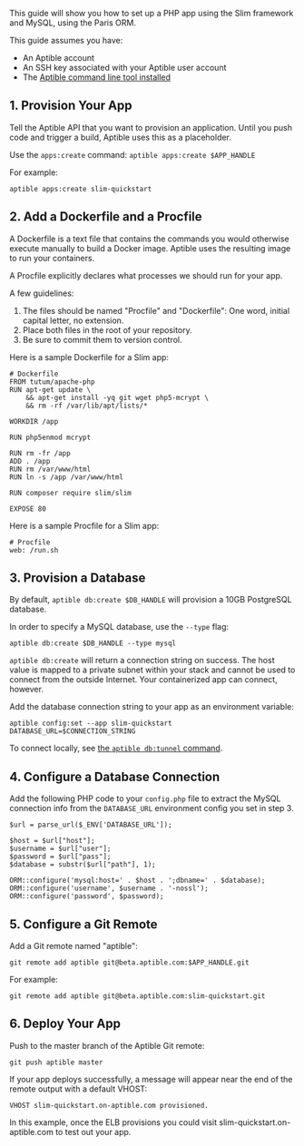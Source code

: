 This guide will show you how to set up a PHP app using the Slim framework and MySQL, using the Paris ORM.

This guide assumes you have:

- An Aptible account
- An SSH key associated with your Aptible user account
- The [Aptible command line tool installed](/topics/cli/how-to-install-cli)

## 1. Provision Your App

Tell the Aptible API that you want to provision an application. Until you push code and trigger a build, Aptible uses this as a placeholder.

Use the `apps:create` command: `aptible apps:create $APP_HANDLE`

For example:

    aptible apps:create slim-quickstart

## 2. Add a Dockerfile and a Procfile

A Dockerfile is a text file that contains the commands you would otherwise execute manually to build a Docker image. Aptible uses the resulting image to run your containers.

A Procfile explicitly declares what processes we should run for your app.

A few guidelines:

1. The files should be named "Procfile" and "Dockerfile": One word, initial capital letter, no extension.
2. Place both files in the root of your repository.
3. Be sure to commit them to version control.

Here is a sample Dockerfile for a Slim app:

    # Dockerfile
    FROM tutum/apache-php
    RUN apt-get update \
        && apt-get install -yq git wget php5-mcrypt \
        && rm -rf /var/lib/apt/lists/*

    WORKDIR /app

    RUN php5enmod mcrypt

    RUN rm -fr /app
    ADD . /app
    RUN rm /var/www/html
    RUN ln -s /app /var/www/html

    RUN composer require slim/slim

    EXPOSE 80

Here is a sample Procfile for a Slim app:

    # Procfile
    web: /run.sh

## 3. Provision a Database

By default, `aptible db:create $DB_HANDLE` will provision a 10GB PostgreSQL database.

In order to specify a MySQL database, use the `--type` flag:

    aptible db:create $DB_HANDLE --type mysql

`aptible db:create` will return a connection string on success. The host value is mapped to a private subnet within your stack and cannot be used to connect from the outside Internet. Your containerized app can connect, however.

Add the database connection string to your app as an environment variable:

    aptible config:set --app slim-quickstart DATABASE_URL=$CONNECTION_STRING

To connect locally, see [the `aptible db:tunnel` command](/topics/cli/how-to-connect-to-database-from-outside/).

## 4. Configure a Database Connection

Add the following PHP code to your `config.php` file to extract the MySQL connection info from the `DATABASE_URL` environment config you set in step 3.

    $url = parse_url($_ENV['DATABASE_URL']);

    $host = $url["host"];
    $username = $url["user"];
    $password = $url["pass"];
    $database = substr($url["path"], 1);

    ORM::configure('mysql:host=' . $host . ';dbname=' . $database);
    ORM::configure('username', $username . '-nossl');
    ORM::configure('password', $password);

## 5. Configure a Git Remote

Add a Git remote named "aptible":

    git remote add aptible git@beta.aptible.com:$APP_HANDLE.git

For example:

    git remote add aptible git@beta.aptible.com:slim-quickstart.git

## 6. Deploy Your App

Push to the master branch of the Aptible Git remote:

    git push aptible master

If your app deploys successfully, a message will appear near the end of the remote output with a default VHOST:

    VHOST slim-quickstart.on-aptible.com provisioned.

In this example, once the ELB provisions you could visit slim-quickstart.on-aptible.com to test out your app.
